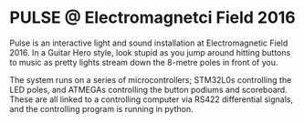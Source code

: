 # PULSE @ Electromagnetci Field 2016

Pulse is an interactive light and sound installation at Electromagnetic Field 2016. In a Guitar Hero style, look stupid as you jump around hitting buttons to music as pretty lights stream down the 8-metre poles in front of you.

The system runs on a series of microcontrollers; STM32L0s controlling the LED poles, and ATMEGAs controlling the button podiums and scoreboard. These are all linked to a controlling computer via RS422 differential signals, and the controlling program is running in python.